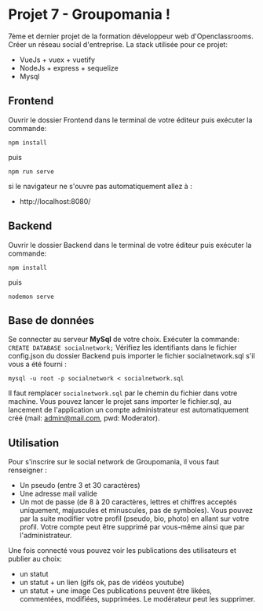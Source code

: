 # Projet 7 - Groupomania !

7ème et dernier projet de la formation développeur web d'Openclassrooms.
Créer un réseau social d'entreprise.
La stack utilisée pour ce projet: 

 - VueJs + vuex + vuetify
 - NodeJs + express + sequelize
 - Mysql

## Frontend

Ouvrir le dossier Frontend dans le terminal de votre éditeur puis exécuter la commande:

    npm install
  puis
  

    npm run serve
    
   si le navigateur ne s'ouvre pas automatiquement allez à :
  -    http://localhost:8080/ 

## Backend

Ouvrir le dossier Backend dans le terminal de votre éditeur puis exécuter la commande:

    npm install 
   puis
   

    nodemon serve
    

## Base de données

Se connecter au serveur **MySql** de votre choix.
Exécuter la commande: `CREATE DATABASE socialnetwork;`
Vérifiez les identifiants dans le fichier config.json du dossier Backend puis importer le fichier socialnetwork.sql s'il vous a été fourni :

    mysql -u root -p socialnetwork < socialnetwork.sql
   Il faut remplacer `socialnetwork.sql` par le chemin du fichier dans votre machine.
   Vous pouvez lancer le projet sans importer le fichier.sql, au lancement de l'application un compte administrateur est automatiquement créé (mail: admin@mail.com, pwd: Moderator).
  

## Utilisation

Pour s'inscrire sur le social network de Groupomania, il vous faut renseigner : 

 - Un pseudo (entre 3 et 30 caractères)
 - Une adresse mail valide
 - Un mot de passe (de 8 à 20 caractères, lettres et chiffres acceptés uniquement, majuscules et minuscules, pas de symboles).
 Vous pouvez par la suite modifier votre profil (pseudo, bio, photo) en allant sur votre profil. Votre compte peut être supprimé par vous-même ainsi que par l'administrateur.
 
 Une fois connecté vous pouvez voir les publications des utilisateurs et  publier au choix: 
 
 - un statut
 - un statut + un lien (gifs ok, pas de vidéos youtube)
 - un statut + une image
Ces publications peuvent être likées, commentées, modifiées, supprimées. Le modérateur peut les supprimer.